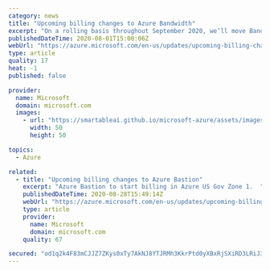 ```yaml
---
category: news
title: "Upcoming billing changes to Azure Bandwidth"
excerpt: "On a rolling basis throughout September 2020, we’ll move Bandwidth to a source–destination billing model. Additionally, metering will be divided into inter-region meter IDs."
publishedDateTime: 2020-08-01T15:00:06Z
webUrl: "https://azure.microsoft.com/en-us/updates/upcoming-billing-changes-to-azure-bandwidth/"
type: article
quality: 17
heat: -1
published: false

provider:
  name: Microsoft
  domain: microsoft.com
  images:
    - url: "https://smartableai.github.io/microsoft-azure/assets/images/organizations/microsoft.com-50x50.jpg"
      width: 50
      height: 50

topics:
  - Azure

related:
  - title: "Upcoming billing changes to Azure Bastion"
    excerpt: "Azure Bastion to start billing in Azure US Gov Zone 1.  "
    publishedDateTime: 2020-08-28T15:49:14Z
    webUrl: "https://azure.microsoft.com/en-us/updates/upcoming-billing-changes-to-azure-bastion/"
    type: article
    provider:
      name: Microsoft
      domain: microsoft.com
    quality: 67

secured: "od1q2k4F83mCJJZ7ZKys0xTy7AkNJ8YTJRMh3KkrPtd0yXBxRjSXiRD3LRiJ3Kj3Rs5vPOk5ebRbxsqOxFgY18LMSHzHi4BtBCT3z4XQJohBBFhPeixdzmAKazoVIiuu0s0MeHgbp5GaQXrxtNIPdJQQkNY+E1WPr3wyrGkQzPKzFzZd+WrpmEcDgFJeh9/JZ9gzzvDDh5h56BSjx7K3Y9Em/LZSvDiizeCIv8bDixAr+E7n0+25SunyFuou7Uj7xkqAVVLsg2TwasJwA8ZppArX8a0iyvec9WZEVfX6RdUvgRz7Ega0nRYL7LKs9tmT7tkeHW2ujjlyOF9qc8BBuA==;PvdxLYZl8CLIJjyb8QvnpA=="
---
```


